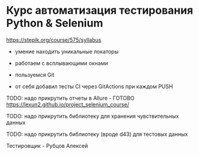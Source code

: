 # Курс автоматизация тестирования Python & Selenium
https://stepik.org/course/575/syllabus

- умение находить уникальные локаторы
- работаем с всплывающими окнами
- пользуемся Git

- от себя добавил тесты CI через GitActions при каждом PUSH


TODO: надо прикрутить отчеты в Allure - ГОТОВО https://lexun2.github.io/project_selenium_course/

TODO: надо прикрутить библиотеку для хранения чувствительных данных

TODO: надо прикрутить библиотеку (вроде d43) для тестовых данных

Тестировщик - Рубцов Алексей
